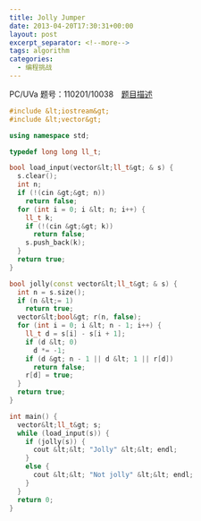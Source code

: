 ```yaml
---
title: Jolly Jumper
date: 2013-04-20T17:30:31+00:00
layout: post
excerpt_separator: <!--more-->
tags: algorithm
categories:
  - 编程挑战
---
```

PC/UVa 题号：110201/10038　<a href="http://uva.onlinejudge.org/index.php?option=com_onlinejudge&Itemid=8&category=30&page=show_problem&problem=979" target="_blank">题目描述</a><!--more-->

```cpp
#include &lt;iostream&gt;
#include &lt;vector&gt;

using namespace std;

typedef long long ll_t;

bool load_input(vector&lt;ll_t&gt; & s) {
  s.clear();
  int n;
  if (!(cin &gt;&gt; n))
    return false;
  for (int i = 0; i &lt; n; i++) {
    ll_t k;
    if (!(cin &gt;&gt; k))
      return false;
    s.push_back(k);
  }
  return true;
}

bool jolly(const vector&lt;ll_t&gt; & s) {
  int n = s.size();
  if (n &lt;= 1)
    return true;
  vector&lt;bool&gt; r(n, false);
  for (int i = 0; i &lt; n - 1; i++) {
    ll_t d = s[i] - s[i + 1];
    if (d &lt; 0)
      d *= -1;
    if (d &gt; n - 1 || d &lt; 1 || r[d])
      return false;
    r[d] = true;
  }
  return true;
}

int main() {
  vector&lt;ll_t&gt; s;
  while (load_input(s)) {
    if (jolly(s)) {
      cout &lt;&lt; "Jolly" &lt;&lt; endl;
    }
    else {
      cout &lt;&lt; "Not jolly" &lt;&lt; endl;
    }
  }
  return 0;
}
```

